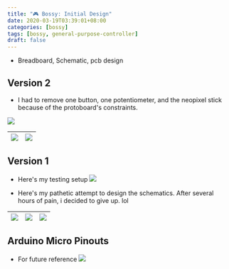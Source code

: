 ```yaml
---
title: "🎮 Bossy: Initial Design"
date: 2020-03-19T03:39:01+08:00
categories: [bossy]
tags: [bossy, general-purpose-controller]
draft: false
---
```



- Breadboard, Schematic, pcb design

## Version 2
- I had to remove one button, one potentiometer, and the neopixel stick because of the protoboard's constraints.

![](/robotics-blog/v2-layout.png)

|![](/robotics-blog/v2-wip-1.JPG)|![](/robotics-blog/soldered-components-5.jpg)|
| ---------- | ---------- |

## Version 1

- Here's my testing setup
![](/robotics-blog/v1-breadboard.png)

- Here's my pathetic attempt to design the schematics. After several hours of pain, i decided to give up. lol

|![](/robotics-blog/v1-messy-pcb.png)|![](/robotics-blog/v1-messy-schematic.png)|![](/robotics-blog/breadboard.png)|
| ---------- | ---------- | ---------- |


## Arduino Micro Pinouts
- For future reference
![](/robotics-blog/arduino-micro.png)

